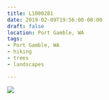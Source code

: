 ```yaml
---
title: L1000281
date: 2019-02-09T19:56:00-08:00
draft: false
location: Port Gamble, WA
tags:
- Port Gamble, WA
- hiking
- trees
- landscapes

---
```

![](https://d17enza3bfujl8.cloudfront.net/L1000281.jpg)
